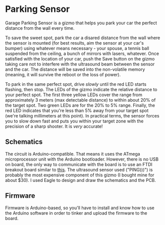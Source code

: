 # Parking Sensor

Garage Parking Sensor is a gizmo that helps you park your car the perfect distance from the wall every time.

To save the sweet spot, park the car a disared distance from the wall where the sensor is mounted (for best results, aim the sensor at your car's bumper) using whatever means necessary - your spouse, a tennis ball suspended from the ceiling, a bunch of mirrors with lasers, whatever. Once satisfied with the location of your car, push the Save button on the gizmo taking care not to interfere with the ultrasound beam between the sensor and the car. The distance will be saved into the non-volatile memory (meaning, it will survive the reboot or the loss of power).

To park in the same perfect spot, drive *slowly* until the red LED starts flashing, then stop. The LEDs of the gizmo indicate the relative distance to your perfect spot. The first three yellow LEDs cover the range from approximately 3 meters (max detectable distance) to within about 20% of the target spot. Two green LEDs are for the 20% to 5% range. Finally, the red LED indicates that you're less than 5% away from your target spot (we're talking millimeters at this point). In practical terms, the sensor forces you to slow down fast and puts you within your target zone with the precision of a sharp shooter. It is *very* accurate!

## Schematics

The circuit is Arduino-compatible. That means it uses the ATmega microprocessor unit with the Arduino bootloader. However, there is no USB on board, the only way to communicate with the board is to use an FTDI breakout board similar to [this](https://www.sparkfun.com/products/9716). The ultrasound sensor used ("PING)))") is probably the most expensive component of this gizmo (I bought mine for about $30). I used Eagle to design and draw the schematics and the PCB.

## Firmware

Firmware is Arduino-based, so you'll have to install and know how to use the Arduino software in order to tinker and upload the firmware to the board.

